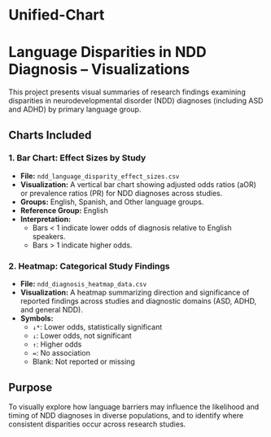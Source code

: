 # Unified-Chart
# Language Disparities in NDD Diagnosis – Visualizations

This project presents visual summaries of research findings examining disparities in neurodevelopmental disorder (NDD) diagnoses (including ASD and ADHD) by primary language group.

## Charts Included

### 1. Bar Chart: Effect Sizes by Study
- **File:** `ndd_language_disparity_effect_sizes.csv`
- **Visualization:** A vertical bar chart showing adjusted odds ratios (aOR) or prevalence ratios (PR) for NDD diagnoses across studies.
- **Groups:** English, Spanish, and Other language groups.
- **Reference Group:** English
- **Interpretation:**
  - Bars < 1 indicate lower odds of diagnosis relative to English speakers.
  - Bars > 1 indicate higher odds.

### 2. Heatmap: Categorical Study Findings
- **File:** `ndd_diagnosis_heatmap_data.csv`
- **Visualization:** A heatmap summarizing direction and significance of reported findings across studies and diagnostic domains (ASD, ADHD, and general NDD).
- **Symbols:**
  - `↓*`: Lower odds, statistically significant
  - `↓`: Lower odds, not significant
  - `↑`: Higher odds
  - `=`: No association
  - Blank: Not reported or missing

## Purpose
To visually explore how language barriers may influence the likelihood and timing of NDD diagnoses in diverse populations, and to identify where consistent disparities occur across research studies.
